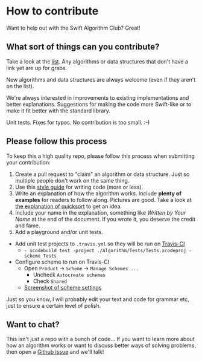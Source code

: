 # How to contribute

Want to help out with the Swift Algorithm Club? Great!

## What sort of things can you contribute?

Take a look at the [list](README.markdown). Any algorithms or data structures that don't have a link yet are up for grabs.

New algorithms and data structures are always welcome (even if they aren't on the list).

We're always interested in improvements to existing implementations and better explanations. Suggestions for making the code more Swift-like or to make it fit better with the standard library.

Unit tests. Fixes for typos. No contribution is too small. :-)

## Please follow this process

To keep this a high quality repo, please follow this process when submitting your contribution:

1. Create a pull request to "claim" an algorithm or data structure. Just so multiple people don't work on the same thing.
2. Use this [style guide](https://github.com/raywenderlich/swift-style-guide) for writing code (more or less).
3. Write an explanation of how the algorithm works. Include **plenty of examples** for readers to follow along. Pictures are good. Take a look at [the explanation of quicksort](Quicksort/) to get an idea.
4. Include your name in the explanation, something like *Written by Your Name* at the end of the document. If you wrote it, you deserve the credit and fame.
5. Add a playground and/or unit tests.
  - Add unit test projects to `.travis.yml` so they will be run on [Travis-CI](https://travis-ci.org/hollance/swift-algorithm-club)
    - `- xcodebuild test -project ./Algorithm/Tests/Tests.xcodeproj -scheme Tests`
  - Configure scheme to run on Travis-CI
    - Open `Product` -> `Scheme` -> `Manage Schemes ...`
      - Uncheck `Autocreate schemes`
      - Check `Shared`
    - [Screenshot of scheme settings](/images/scheme-settings-for-travis.png)

Just so you know, I will probably edit your text and code for grammar etc, just to ensure a certain level of polish.

## Want to chat?

This isn't just a repo with a bunch of code... If you want to learn more about how an algorithm works or want to discuss better ways of solving problems, then open a [Github issue](https://github.com/hollance/swift-algorithm-club/issues) and we'll talk!
